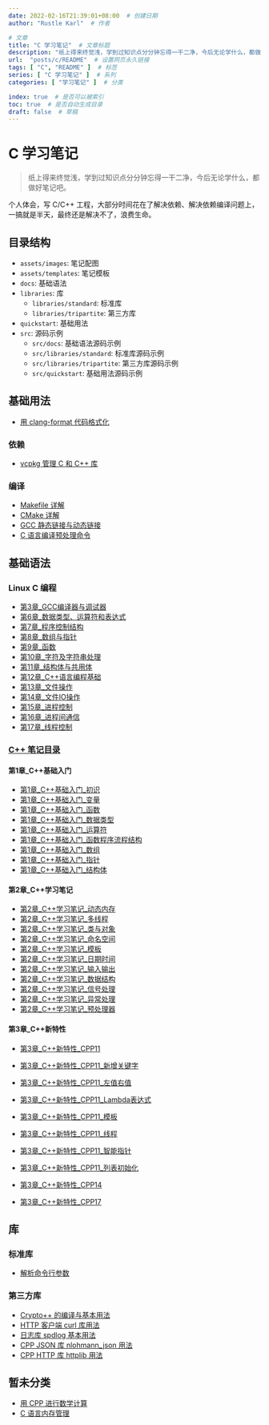 ```yaml
---
date: 2022-02-16T21:39:01+08:00  # 创建日期
author: "Rustle Karl"  # 作者

# 文章
title: "C 学习笔记"  # 文章标题
description: "纸上得来终觉浅，学到过知识点分分钟忘得一干二净，今后无论学什么，都做好笔记吧。"
url:  "posts/c/README"  # 设置网页永久链接
tags: [ "C", "README" ]  # 标签
series: [ "C 学习笔记" ]  # 系列
categories: [ "学习笔记" ]  # 分类

index: true  # 是否可以被索引
toc: true  # 是否自动生成目录
draft: false  # 草稿
---
```


# C 学习笔记

> 纸上得来终觉浅，学到过知识点分分钟忘得一干二净，今后无论学什么，都做好笔记吧。

个人体会，写 C/C++ 工程，大部分时间花在了解决依赖、解决依赖编译问题上，一搞就是半天，最终还是解决不了，浪费生命。

## 目录结构

- `assets/images`: 笔记配图
- `assets/templates`: 笔记模板
- `docs`: 基础语法
- `libraries`: 库
  - `libraries/standard`: 标准库
  - `libraries/tripartite`: 第三方库
- `quickstart`: 基础用法
- `src`: 源码示例
  - `src/docs`: 基础语法源码示例
  - `src/libraries/standard`: 标准库源码示例
  - `src/libraries/tripartite`: 第三方库源码示例
  - `src/quickstart`: 基础用法源码示例

## 基础用法

- [用 clang-format 代码格式化](quickstart/clang_format.md)

### 依赖

- [vcpkg 管理 C 和 C++ 库](quickstart/compile/vcpkg.md)

### 编译

- [Makefile 详解](quickstart/compile/Makefile.md)
- [CMake 详解](quickstart/compile/cmake.md)
- [GCC 静态链接与动态链接](quickstart/compile/link.md)
- [C 语言编译预处理命令](quickstart/compile/preprocessing_command.md)

## 基础语法

### Linux C 编程

- [第3章_GCC编译器与调试器](docs/[Linux]C/第3章_GCC编译器与调试器.md)
- [第6章_数据类型、运算符和表达式](docs/[Linux]C/第6章_数据类型、运算符和表达式.md)
- [第7章_程序控制结构](docs/[Linux]C/第7章_程序控制结构.md)
- [第8章_数组与指针](docs/[Linux]C/第8章_数组与指针.md)
- [第9章_函数](docs/[Linux]C/第9章_函数.md)
- [第10章_字符及字符串处理](docs/[Linux]C/第10章_字符及字符串处理.md)
- [第11章_结构体与共用体](docs/[Linux]C/第11章_结构体与共用体.md)
- [第12章_C++语言编程基础](docs/[Linux]C/第12章_C++语言编程基础.md)
- [第13章_文件操作](docs/[Linux]C/第13章_文件操作.md)
- [第14章_文件IO操作](docs/[Linux]C/第14章_文件IO操作.md)
- [第15章_进程控制](docs/[Linux]C/第15章_进程控制.md)
- [第16章_进程间通信](docs/[Linux]C/第16章_进程间通信.md)
- [第17章_线程控制](docs/[Linux]C/第17章_线程控制.md)

### [C++ 笔记目录](docs/CPP/README.md)

#### 第1章_C++基础入门

- [第1章_C++基础入门_初识](docs/CPP/第1章_C++基础入门_初识.md)
- [第1章_C++基础入门_变量](docs/CPP/第1章_C++基础入门_变量.md)
- [第1章_C++基础入门_函数](docs/CPP/第1章_C++基础入门_函数.md)
- [第1章_C++基础入门_数据类型](docs/CPP/第1章_C++基础入门_数据类型.md)
- [第1章_C++基础入门_运算符](docs/CPP/第1章_C++基础入门_运算符.md)
- [第1章_C++基础入门_函数程序流程结构](docs/CPP/第1章_C++基础入门_函数程序流程结构.md)
- [第1章_C++基础入门_数组](docs/CPP/第1章_C++基础入门_数组.md)
- [第1章_C++基础入门_指针](docs/CPP/第1章_C++基础入门_指针.md)
- [第1章_C++基础入门_结构体](docs/CPP/第1章_C++基础入门_结构体.md)

#### 第2章_C++学习笔记

- [第2章_C++学习笔记_动态内存](docs/CPP/第2章_C++学习笔记_动态内存.md)
- [第2章_C++学习笔记_多线程](docs/CPP/第2章_C++学习笔记_多线程.md)
- [第2章_C++学习笔记_类与对象](docs/CPP/第2章_C++学习笔记_类与对象.md)
- [第2章_C++学习笔记_命名空间](docs/CPP/第2章_C++学习笔记_命名空间.md)
- [第2章_C++学习笔记_模板](docs/CPP/第2章_C++学习笔记_模板.md)
- [第2章_C++学习笔记_日期时间](docs/CPP/第2章_C++学习笔记_日期时间.md)
- [第2章_C++学习笔记_输入输出](docs/CPP/第2章_C++学习笔记_输入输出.md)
- [第2章_C++学习笔记_数据结构](docs/CPP/第2章_C++学习笔记_数据结构.md)
- [第2章_C++学习笔记_信号处理](docs/CPP/第2章_C++学习笔记_信号处理.md)
- [第2章_C++学习笔记_异常处理](docs/CPP/第2章_C++学习笔记_异常处理.md)
- [第2章_C++学习笔记_预处理器](docs/CPP/第2章_C++学习笔记_预处理器.md)

#### 第3章_C++新特性

- [第3章_C++新特性_CPP11](docs/CPP/CPP_11/第3章_C++新特性_CPP11.md)
- [第3章_C++新特性_CPP11_新增关键字](docs/CPP/CPP_11/第3章_C++新特性_CPP11_新增关键字.md)
- [第3章_C++新特性_CPP11_左值右值](docs/CPP/CPP_11/第3章_C++新特性_CPP11_左值右值.md)
- [第3章_C++新特性_CPP11_Lambda表达式](docs/CPP/CPP_11/第3章_C++新特性_CPP11_Lambda表达式.md)
- [第3章_C++新特性_CPP11_模板](docs/CPP/CPP_11/第3章_C++新特性_CPP11_模板.md)
- [第3章_C++新特性_CPP11_线程](docs/CPP/CPP_11/第3章_C++新特性_CPP11_线程.md)
- [第3章_C++新特性_CPP11_智能指针](docs/CPP/CPP_11/第3章_C++新特性_CPP11_智能指针.md)
- [第3章_C++新特性_CPP11_列表初始化](docs/CPP/CPP_11/第3章_C++新特性_CPP11_列表初始化.md)

- [第3章_C++新特性_CPP14](docs/CPP/CPP_14/第3章_C++新特性_CPP14.md)
- [第3章_C++新特性_CPP17](docs/CPP/CPP_17/第3章_C++新特性_CPP17.md)


## 库

### 标准库

- [解析命令行参数](libraries/standard/getopt.md)

### 第三方库

- [Crypto++ 的编译与基本用法](libraries/tripartite/crypto/cryptopp.md)
- [HTTP 客户端 curl 库用法](libraries/tripartite/curl.md)
- [日志库 spdlog 基本用法](libraries/tripartite/spdlog.md)
- [CPP JSON 库 nlohmann_json 用法](libraries/tripartite/nlohmann_json.md)
- [CPP HTTP 库 httplib 用法](libraries/tripartite/httplib.md)

## 暂未分类

- [用 CPP 进行数学计算](docs/others/math.md)
- [C 语言内存管理](docs/others/memory.md)
